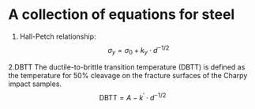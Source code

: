 # A collection of equations for steel

1. Hall-Petch relationship:
$$
\sigma_{y}=\sigma_{0}+k_{y} \cdot d^{-1 / 2}
$$

2.DBTT      The ductile-to-brittle transition temperature (DBTT) is defined as the temperature for 50% cleavage on the fracture surfaces of the Charpy impact samples.
$$
\mathrm{DBTT}=A-k^{\prime} \cdot d^{-1 / 2}
$$
